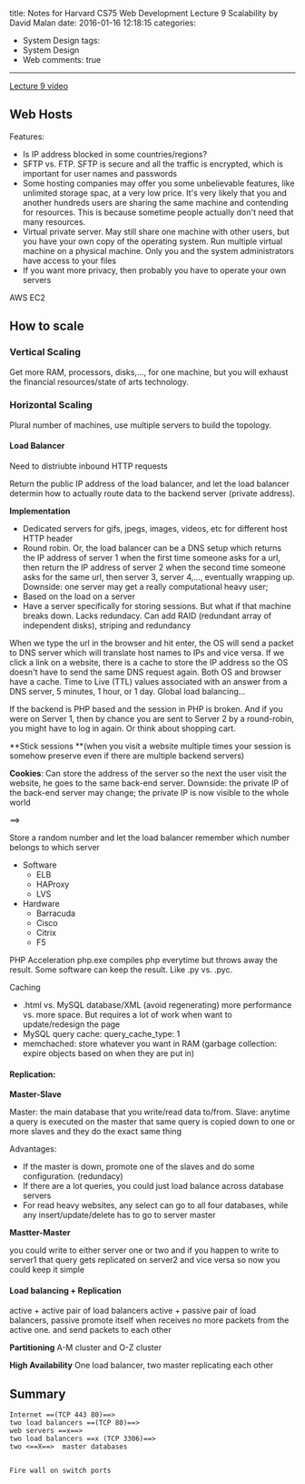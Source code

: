 title: Notes for Harvard CS75 Web Development Lecture 9 Scalability by David Malan
date: 2016-01-16 12:18:15
categories:
- System Design
tags:
- System Design
- Web
comments: true
---
[Lecture 9 video](https://www.youtube.com/watch?v=-W9F__D3oY4&list=WL&index=1)

## Web Hosts
Features: 

* Is IP address blocked in some countries/regions?
* SFTP vs. FTP. SFTP is secure and all the traffic is encrypted, which is important for user names and passwords
* Some hosting companies may offer you some unbelievable features, like unlimited storage spac, at a very low price. It's very likely that you and another hundreds users are sharing the same machine and contending for resources. This is because sometime people actually don't need that many resources.
* Virtual private server. May still share one machine with other users, but you have your own copy of the operating system. Run multiple virtual machine on a physical machine. Only you and the system administrators have access to your files
* If you want more privacy, then probably you have to operate your own servers

AWS EC2

## How to scale

### Vertical Scaling
Get more RAM, processors, disks,..., for one machine, but you will exhaust the financial resources/state of arts technology.

### Horizontal Scaling
Plural number of machines, use multiple servers to build the topology.

#### Load Balancer
Need to distriubte inbound HTTP requests

Return the public IP address of the load balancer, and let the load balancer determin how to actually route data to the backend server (private address).

**Implementation**

* Dedicated servers for gifs, jpegs, images, videos, etc for different host HTTP header
* Round robin. Or, the load balancer can be a DNS setup which returns the IP address of server 1 when the first time someone asks for a url, then return the IP address of server 2 when the second time someone asks for the same url, then server 3, server 4,..., eventually wrapping up. Downside: one server may get a really computational heavy user; 
* Based on the load on a server
* Have a server specifically for storing sessions. But what if that machine breaks down. Lacks redundacy. Can add RAID (redundant array of independent disks), striping and redundancy

When we type the url in the browser and hit enter, the OS will send a packet to DNS server which will translate host names to IPs and vice versa. If we click a link on a website, there is a cache to store the IP address so the OS doesn't have to send the same DNS request again. Both OS and browser have a cache. Time to Live (TTL) values associated with an answer from a DNS server, 5 minutes, 1 hour, or 1 day. Global load balancing...

If the backend is PHP based and the session in PHP is broken. And if you were on Server 1, then by chance you are sent to Server 2 by a round-robin, you might have to log in again. Or think about shopping cart.

**Stick sessions **(when you visit a website multiple times your session is somehow preserve even if there are multiple backend servers)

**Cookies**:
Can store the address of the server so the next the user visit the website, he goes to the same back-end server. Downside: the private IP of the back-end server may change; the private IP is now visible to the whole world

==>

Store a random number and let the load balancer remember which number belongs to which server

* Software
	* ELB
	* HAProxy
	* LVS
* Hardware
	* Barracuda
	* Cisco
	* Citrix
	* F5  	

PHP Acceleration
php.exe compiles php everytime but throws away the result. Some software can keep the result. Like .py vs. .pyc.

Caching

* .html vs. MySQL database/XML (avoid regenerating) more performance vs. more space. But requires a lot of work when want to update/redesign the page
* MySQL query cache: query_cache_type: 1
* memchached: store whatever you want in RAM (garbage collection: expire objects based on when they are put in)

#### Replication: 

**Master-Slave**

Master: the main database that you write/read data to/from. 
Slave: anytime a query is executed on the
master that same query is copied down to one or more slaves and they do the exact same thing 

Advantages: 

* If the master is down, promote one of the slaves and do some configuration. (redundacy) 
* If there are a lot queries, you could just load balance across database servers
* For read heavy websites, any select can go to all four databases, while any insert/update/delete has to go to server master

**Mastter-Master**

you could write to either server one or two and if you happen to write to server1 that query gets replicated on server2 and vice versa so now you could keep it simple

#### Load balancing + Replication
active + active pair of load balancers
active + passive pair of load balancers, passive promote itself when receives no more packets from the active one.
and send packets to each other 

**Partitioning**
A-M cluster and O-Z cluster

**High Availability**
One load balancer, two master replicating each other

## Summary

```
Internet ==(TCP 443 80)==> 
two load balancers ==(TCP 80)==> 
web servers ==x==> 
two load balancers ==x (TCP 3306)==> 
two <==X==>  master databases 


Fire wall on switch ports
```